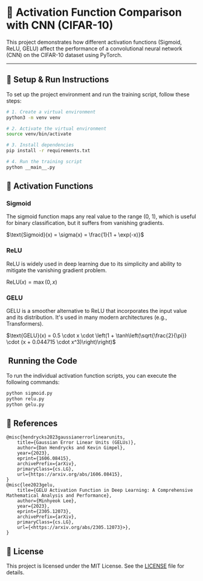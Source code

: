 # 🧠 Activation Function Comparison with CNN (CIFAR-10)

This project demonstrates how different activation functions (Sigmoid, ReLU, GELU) affect the performance of a convolutional neural network (CNN) on the CIFAR-10 dataset using PyTorch.

---

## 🚀 Setup & Run Instructions

To set up the project environment and run the training script, follow these steps:

```bash
# 1. Create a virtual environment
python3 -m venv venv

# 2. Activate the virtual environment
source venv/bin/activate

# 3. Install dependencies
pip install -r requirements.txt

# 4. Run the training script
python __main__.py
```

## 🧮 Activation Functions

### Sigmoid

The sigmoid function maps any real value to the range (0, 1), which is useful for binary classification, but it suffers from vanishing gradients.

$\text{Sigmoid}(x) = \sigma(x) = \frac{1}{1 + \exp(-x)}$

### ReLU

ReLU is widely used in deep learning due to its simplicity and ability to mitigate the vanishing gradient problem.

$\text{ReLU}(x) = \max(0, x)$

### GELU

GELU is a smoother alternative to ReLU that incorporates the input value and its distribution. It's used in many modern architectures (e.g., Transformers).

$\text{GELU}(x) = 0.5 \cdot x \cdot \left(1 + \tanh\left(\sqrt{\frac{2}{\pi}} \cdot (x + 0.044715 \cdot x^3)\right)\right)$

##  Running the Code

To run the individual activation function scripts, you can execute the following commands:

```bash
python sigmoid.py
python relu.py
python gelu.py
```

## 🔗 References

```ref
@misc{hendrycks2023gaussianerrorlinearunits,
    title={Gaussian Error Linear Units (GELUs)}, 
    author={Dan Hendrycks and Kevin Gimpel},
    year={2023},
    eprint={1606.08415},
    archivePrefix={arXiv},
    primaryClass={cs.LG},
    url={https://arxiv.org/abs/1606.08415}, 
}
@misc{lee2023gelu,
    title={GELU Activation Function in Deep Learning: A Comprehensive Mathematical Analysis and Performance},
    author={Minhyeok Lee},
    year={2023},
    eprint={2305.12073},
    archivePrefix={arXiv},
    primaryClass={cs.LG},
    url={<https://arxiv.org/abs/2305.12073}>},
}
```

## 📄 License

This project is licensed under the MIT License. See the [LICENSE](LICENSE) file for details.
